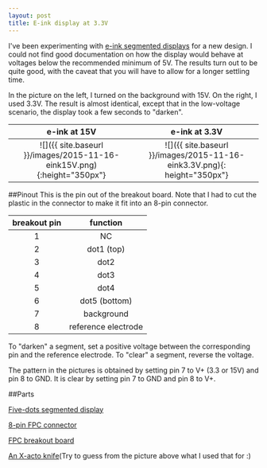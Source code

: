 ```yaml
---
layout: post
title: E-ink display at 3.3V
---
```


I've been experimenting with [e-ink segmented
displays](http://www.eink.com/display_products_surf.html) for a new design.  I
could not find good documentation on how the display would behave at voltages
below the recommended minimum of 5V.  The results turn out to be quite good,
with the caveat that you will have to allow for a longer settling time.

In the picture on the left, I turned on the background with 15V.  On the right,
I used 3.3V.  The result is almost identical, except that in the low-voltage
scenario, the display took a few seconds to "darken".


e-ink at 15V               |  e-ink at 3.3V
:-------------------------:|:-------------------------:
![]({{ site.baseurl }}/images/2015-11-16-eink15V.png){:height="350px"} | ![]({{ site.baseurl }}/images/2015-11-16-eink3.3V.png){: height="350px"}

##Pinout
This is the pin out of the breakout board.  Note that I had to cut the
plastic in the connector to make it fit into an 8-pin connector.


breakout pin               |  function
:-------------------------:|:-------------------------:
1|NC
2|dot1 (top)
3|dot2
4|dot3
5|dot4
6|dot5 (bottom)
7|background
8|reference electrode

To "darken" a segment, set a positive voltage between the corresponding pin
and the reference electrode.  To "clear" a segment, reverse the voltage.

The pattern in the pictures is obtained by setting pin 7 to V+ (3.3 or 15V)
and pin 8 to GND.  It is clear by setting pin 7 to GND and pin 8 to V+.

##Parts

[Five-dots segmented display](http://www.digikey.com/product-detail/en/SC001221/1272-1002-ND/3740384)

[8-pin FPC connector](https://www.digikey.com/product-detail/en/0545480833/WM11195CT-ND/5232344)

[FPC breakout board](http://www.ebay.com/itm/381376149864?_trksid=p2060353.m2749.l2649&ssPageName=STRK%3AMEBIDX%3AIT)

[An X-acto knife](http://www.amazon.com/Elmers-XZ3601-X-ACTO-Knife-Cap/dp/B005KRSWM6/)(Try to guess from the picture above what I used that for :)

